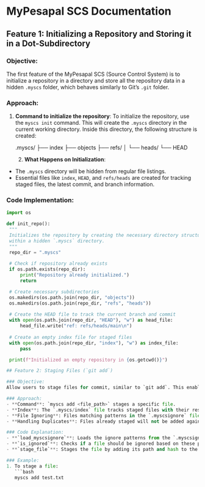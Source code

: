 # MyPesapal SCS Documentation

## Feature 1: Initializing a Repository and Storing it in a Dot-Subdirectory

### Objective:
The first feature of the MyPesapal SCS (Source Control System) is to initialize a repository in a directory and store all the repository data in a hidden `.myscs` folder, which behaves similarly to Git’s `.git` folder.

### Approach:
1. **Command to initialize the repository**:
   To initialize the repository, use the `myscs init` command. This will create the `.myscs` directory in the current working directory. Inside this directory, the following structure is created:

   .myscs/ ├── index ├── objects ├── refs/ │ └── heads/ └── HEAD

   2. **What Happens on Initialization**:
- The `.myscs` directory will be hidden from regular file listings.
- Essential files like `index`, `HEAD`, and `refs/heads` are created for tracking staged files, the latest commit, and branch information.

### Code Implementation:
```python
import os

def init_repo():
 """
 Initializes the repository by creating the necessary directory structure
 within a hidden `.myscs` directory.
 """
 repo_dir = ".myscs"
 
 # Check if repository already exists
 if os.path.exists(repo_dir):
     print("Repository already initialized.")
     return

 # Create necessary subdirectories
 os.makedirs(os.path.join(repo_dir, "objects"))
 os.makedirs(os.path.join(repo_dir, "refs", "heads"))
 
 # Create the HEAD file to track the current branch and commit
 with open(os.path.join(repo_dir, "HEAD"), "w") as head_file:
     head_file.write("ref: refs/heads/main\n")
 
 # Create an empty index file for staged files
 with open(os.path.join(repo_dir, "index"), "w") as index_file:
     pass

 print(f"Initialized an empty repository in {os.getcwd()}")

## Feature 2: Staging Files (`git add`)

### Objective:
Allow users to stage files for commit, similar to `git add`. This enables users to prepare their changes for the next commit.

### Approach:
- **Command**: `myscs add <file_path>` stages a specific file.
- **Index**: The `.myscs/index` file tracks staged files with their respective SHA-1 hashes.
- **File Ignoring**: Files matching patterns in the `.myscsignore` file are skipped.
- **Handling Duplicates**: Files already staged will not be added again to prevent redundant entries.

### Code Explanation:
- **`load_myscsignore`**: Loads the ignore patterns from the `.myscsignore` file.
- **`is_ignored`**: Checks if a file should be ignored based on these patterns.
- **`stage_file`**: Stages the file by adding its path and hash to the index, while checking for duplicates.

### Example:
1. To stage a file:
   ```bash
   myscs add test.txt
